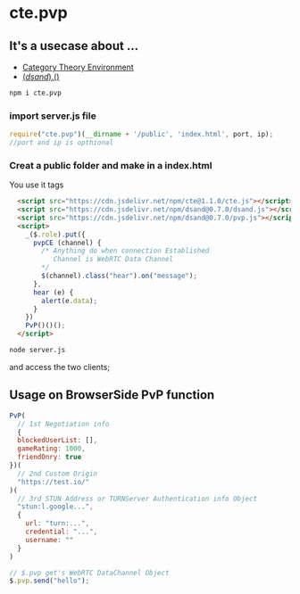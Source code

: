 # cte.pvp
## It's a usecase about ...
- [Category Theory Environment](https://www.npmjs.com/package/cte)
- [$(dsand).$()](https://www.npmjs.com/package/dsand)

~~~bash
npm i cte.pvp
~~~

### import server.js file
~~~javascript
require("cte.pvp")(__dirname + '/public', 'index.html', port, ip);
//port and ip is opthional
~~~

### Creat a public folder and make in a index.html
You use it tags
~~~html
  <script src="https://cdn.jsdelivr.net/npm/cte@1.1.0/cte.js"></script>
  <script src="https://cdn.jsdelivr.net/npm/dsand@0.7.0/dsand.js"></script>
  <script src="https://cdn.jsdelivr.net/npm/dsand@0.7.0/pvp.js"></script>
  <script>
    _($.role).put({
      pvpCE (channel) {
        /* Anything do when connection Established
           Channel is WebRTC Data Channel 
        */
        $(channel).class("hear").on("message");
      },
      hear (e) {
        alert(e.data);
      }
    })
    PvP()()();
  </script>
~~~

~~~bash
node server.js
~~~

and access the two clients;

## Usage on BrowserSide PvP function
```javascript
PvP(
  // 1st Negotiation info
  {
  blockedUserList: [],
  gameRating: 1000,
  friendOnry: true
})(
  // 2nd Custom Origin
  "https://test.io/"
)(
  // 3rd STUN Address or TURNServer Authentication info Object
  "stun:l.google...",
  {
    url: "turn:...",
    credential: "...",
    username: ""
  }
)

// $.pvp get's WebRTC DataChannel Object
$.pvp.send("hello");
```
